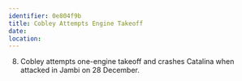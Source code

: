 ```yaml
---
identifier: 0e804f9b
title: Cobley Attempts Engine Takeoff
date:  
location: 
---
```


8.  Cobley attempts one-engine takeoff and crashes Catalina when
    attacked in Jambi on 28 December.
